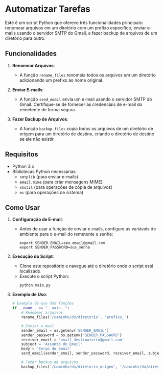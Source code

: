 # Automatizar Tarefas

Este é um script Python que oferece três funcionalidades principais: renomear arquivos em um diretório com um prefixo específico, enviar e-mails usando o servidor SMTP do Gmail, e fazer backup de arquivos de um diretório para outro.

## Funcionalidades

1. **Renomear Arquivos**:
   - A função `rename_files` renomeia todos os arquivos em um diretório adicionando um prefixo ao nome original.

2. **Enviar E-mails**:
   - A função `send_email` envia um e-mail usando o servidor SMTP do Gmail. Certifique-se de fornecer as credenciais de e-mail do remetente de forma segura.

3. **Fazer Backup de Arquivos**:
   - A função `backup_files` copia todos os arquivos de um diretório de origem para um diretório de destino, criando o diretório de destino se ele não existir.

## Requisitos

- Python 3.x
- Bibliotecas Python necessárias:
  - `smtplib` (para enviar e-mails)
  - `email.mime` (para criar mensagens MIME)
  - `shutil` (para operações de cópia de arquivos)
  - `os` (para operações de sistema)

## Como Usar

1. **Configuração de E-mail**:
   - Antes de usar a função de enviar e-mails, configure as variáveis de ambiente para o e-mail do remetente e senha:
     ```
     export SENDER_EMAIL=seu_email@gmail.com
     export SENDER_PASSWORD=sua_senha
     ```

2. **Execução do Script**:
   - Clone este repositório e navegue até o diretório onde o script está localizado.
   - Execute o script Python:
     ```
     python main.py
     ```

3. **Exemplo de Uso**:
   ```python
   # Exemplo de uso das funções
   if __name__ == "__main__":
       # Renomear arquivos
       rename_files('/caminho/do/diretorio', 'prefixo_')

       # Enviar e-mail
       sender_email = os.getenv('SENDER_EMAIL')
       sender_password = os.getenv('SENDER_PASSWORD')
       receiver_email = 'email_destinatario@gmail.com'
       subject = 'Assunto do Email'
       body = 'Corpo do email'
       send_email(sender_email, sender_password, receiver_email, subject, body)

       # Fazer backup de arquivos
       backup_files('/caminho/do/diretorio_origem', '/caminho/do/diretorio_backup')
